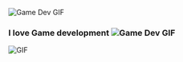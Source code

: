 ![Game Dev GIF](https://www.animatedimages.org/data/media/707/animated-welcome-image-0215.gif)

### I love Game development ![Game Dev GIF](https://www.animatedimages.org/data/media/1629/animated-video-game-image-0002.gif)

![GIF](https://tenor.com/en-GB/view/ubisoft-spirale-gif-21346816)
